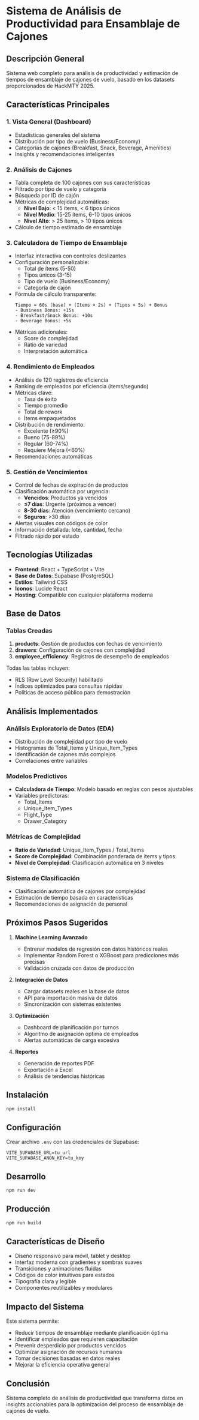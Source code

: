 # Sistema de Análisis de Productividad para Ensamblaje de Cajones

## Descripción General

Sistema web completo para análisis de productividad y estimación de tiempos de ensamblaje de cajones de vuelo, basado en los datasets proporcionados de HackMTY 2025.

## Características Principales

### 1. **Vista General (Dashboard)**
- Estadísticas generales del sistema
- Distribución por tipo de vuelo (Business/Economy)
- Categorías de cajones (Breakfast, Snack, Beverage, Amenities)
- Insights y recomendaciones inteligentes

### 2. **Análisis de Cajones**
- Tabla completa de 100 cajones con sus características
- Filtrado por tipo de vuelo y categoría
- Búsqueda por ID de cajón
- Métricas de complejidad automáticas:
  - **Nivel Bajo**: < 15 ítems, < 6 tipos únicos
  - **Nivel Medio**: 15-25 ítems, 6-10 tipos únicos
  - **Nivel Alto**: > 25 ítems, > 10 tipos únicos
- Cálculo de tiempo estimado de ensamblaje

### 3. **Calculadora de Tiempo de Ensamblaje**
- Interfaz interactiva con controles deslizantes
- Configuración personalizable:
  - Total de ítems (5-50)
  - Tipos únicos (3-15)
  - Tipo de vuelo (Business/Economy)
  - Categoría de cajón
- Fórmula de cálculo transparente:
  ```
  Tiempo = 60s (base) + (Items × 2s) + (Tipos × 5s) + Bonus
  - Business Bonus: +15s
  - Breakfast/Snack Bonus: +10s
  - Beverage Bonus: +5s
  ```
- Métricas adicionales:
  - Score de complejidad
  - Ratio de variedad
  - Interpretación automática

### 4. **Rendimiento de Empleados**
- Análisis de 120 registros de eficiencia
- Ranking de empleados por eficiencia (ítems/segundo)
- Métricas clave:
  - Tasa de éxito
  - Tiempo promedio
  - Total de rework
  - Ítems empaquetados
- Distribución de rendimiento:
  - Excelente (≥90%)
  - Bueno (75-89%)
  - Regular (60-74%)
  - Requiere Mejora (<60%)
- Recomendaciones automáticas

### 5. **Gestión de Vencimientos**
- Control de fechas de expiración de productos
- Clasificación automática por urgencia:
  - **Vencidos**: Productos ya vencidos
  - **≤7 días**: Urgente (próximos a vencer)
  - **8-30 días**: Atención (vencimiento cercano)
  - **Seguros**: >30 días
- Alertas visuales con códigos de color
- Información detallada: lote, cantidad, fecha
- Filtrado rápido por estado

## Tecnologías Utilizadas

- **Frontend**: React + TypeScript + Vite
- **Base de Datos**: Supabase (PostgreSQL)
- **Estilos**: Tailwind CSS
- **Iconos**: Lucide React
- **Hosting**: Compatible con cualquier plataforma moderna

## Base de Datos

### Tablas Creadas

1. **products**: Gestión de productos con fechas de vencimiento
2. **drawers**: Configuración de cajones con complejidad
3. **employee_efficiency**: Registros de desempeño de empleados

Todas las tablas incluyen:
- RLS (Row Level Security) habilitado
- Índices optimizados para consultas rápidas
- Políticas de acceso público para demostración

## Análisis Implementados

### Análisis Exploratorio de Datos (EDA)
- Distribución de complejidad por tipo de vuelo
- Histogramas de Total_Items y Unique_Item_Types
- Identificación de cajones más complejos
- Correlaciones entre variables

### Modelos Predictivos
- **Calculadora de Tiempo**: Modelo basado en reglas con pesos ajustables
- Variables predictoras:
  - Total_Items
  - Unique_Item_Types
  - Flight_Type
  - Drawer_Category

### Métricas de Complejidad
- **Ratio de Variedad**: Unique_Item_Types / Total_Items
- **Score de Complejidad**: Combinación ponderada de ítems y tipos
- **Nivel de Complejidad**: Clasificación automática en 3 niveles

### Sistema de Clasificación
- Clasificación automática de cajones por complejidad
- Estimación de tiempo basada en características
- Recomendaciones de asignación de personal

## Próximos Pasos Sugeridos

1. **Machine Learning Avanzado**
   - Entrenar modelos de regresión con datos históricos reales
   - Implementar Random Forest o XGBoost para predicciones más precisas
   - Validación cruzada con datos de producción

2. **Integración de Datos**
   - Cargar datasets reales en la base de datos
   - API para importación masiva de datos
   - Sincronización con sistemas existentes

3. **Optimización**
   - Dashboard de planificación por turnos
   - Algoritmo de asignación óptima de empleados
   - Alertas automáticas de carga excesiva

4. **Reportes**
   - Generación de reportes PDF
   - Exportación a Excel
   - Análisis de tendencias históricas

## Instalación

```bash
npm install
```

## Configuración

Crear archivo `.env` con las credenciales de Supabase:
```
VITE_SUPABASE_URL=tu_url
VITE_SUPABASE_ANON_KEY=tu_key
```

## Desarrollo

```bash
npm run dev
```

## Producción

```bash
npm run build
```

## Características de Diseño

- Diseño responsivo para móvil, tablet y desktop
- Interfaz moderna con gradientes y sombras suaves
- Transiciones y animaciones fluidas
- Códigos de color intuitivos para estados
- Tipografía clara y legible
- Componentes reutilizables y modulares

## Impacto del Sistema

Este sistema permite:
- Reducir tiempos de ensamblaje mediante planificación óptima
- Identificar empleados que requieren capacitación
- Prevenir desperdicio por productos vencidos
- Optimizar asignación de recursos humanos
- Tomar decisiones basadas en datos reales
- Mejorar la eficiencia operativa general

## Conclusión

Sistema completo de análisis de productividad que transforma datos en insights accionables para la optimización del proceso de ensamblaje de cajones de vuelo.
